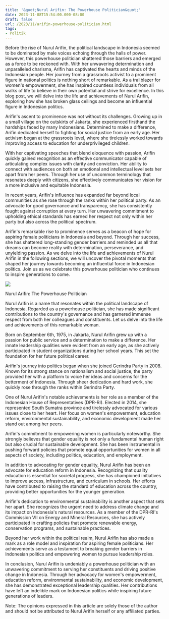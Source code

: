 ```yaml
---
title: '&quot;Nurul Arifin: The Powerhouse Politician&quot;'
date: 2023-11-08T15:54:00.000-08:00
draft: false
url: /2023/11/arifin-powerhouse-politician.html
tags: 
- Politik
---
```


  

Before the rise of Nurul Arifin, the political landscape in Indonesia seemed to be dominated by male voices echoing through the halls of power. However, this powerhouse politician shattered those barriers and emerged as a force to be reckoned with. With her unwavering determination and unparalleled charisma, Arifin has captivated the hearts and minds of the Indonesian people. Her journey from a grassroots activist to a prominent figure in national politics is nothing short of remarkable. As a trailblazer for women's empowerment, she has inspired countless individuals from all walks of life to believe in their own potential and strive for excellence. In this blog post, we will delve into the life and achievements of Nurul Arifin, exploring how she has broken glass ceilings and become an influential figure in Indonesian politics.

  

Arifin's ascent to prominence was not without its challenges. Growing up in a small village on the outskirts of Jakarta, she experienced firsthand the hardships faced by many Indonesians. Determined to make a difference, Arifin dedicated herself to fighting for social justice from an early age. Her activism began at the grassroots level, where she tirelessly worked towards improving access to education for underprivileged children.

  

With her captivating speeches that blend eloquence with passion, Arifin quickly gained recognition as an effective communicator capable of articulating complex issues with clarity and conviction. Her ability to connect with audiences on both an emotional and intellectual level sets her apart from her peers. Through her use of uncommon terminology that resonates deeply with citizens, she effectively communicates her vision for a more inclusive and equitable Indonesia.

  

In recent years, Arifin's influence has expanded far beyond local communities as she rose through the ranks within her political party. As an advocate for good governance and transparency, she has consistently fought against corruption at every turn. Her unwavering commitment to upholding ethical standards has earned her respect not only within her party but also across the political spectrum.

  

Arifin's remarkable rise to prominence serves as a beacon of hope for aspiring female politicians in Indonesia and beyond. Through her success, she has shattered long-standing gender barriers and reminded us all that dreams can become reality with determination, perseverance, and unyielding passion. As we delve into the life and achievements of Nurul Arifin in the following sections, we will uncover the pivotal moments that shaped her journey towards becoming an influential force in Indonesian politics. Join us as we celebrate this powerhouse politician who continues to inspire generations to come.

  

![](https://fs.genpi.co/uploads/data/images/07/nurul%20arifin.jpg)

  

Nurul Arifin: The Powerhouse Politician

  

Nurul Arifin is a name that resonates within the political landscape of Indonesia. Regarded as a powerhouse politician, she has made significant contributions to the country's governance and has garnered immense respect from both her colleagues and constituents. Let us delve into the life and achievements of this remarkable woman.

  

Born on September 6th, 1975, in Jakarta, Nurul Arifin grew up with a passion for public service and a determination to make a difference. Her innate leadership qualities were evident from an early age, as she actively participated in student organizations during her school years. This set the foundation for her future political career.

  

Arifin's journey into politics began when she joined Gerindra Party in 2008. Known for its strong stance on nationalism and social justice, the party provided her with a platform to voice her ideas and concerns for the betterment of Indonesia. Through sheer dedication and hard work, she quickly rose through the ranks within Gerindra Party.

  

One of Nurul Arifin's notable achievements is her role as a member of the Indonesian House of Representatives (DPR-RI). Elected in 2014, she represented South Sumatra province and tirelessly advocated for various issues close to her heart. Her focus on women's empowerment, education reform, environmental sustainability, and economic development made her stand out among her peers.

  

Arifin's commitment to empowering women is particularly noteworthy. She strongly believes that gender equality is not only a fundamental human right but also crucial for sustainable development. She has been instrumental in pushing forward policies that promote equal opportunities for women in all aspects of society, including politics, education, and employment.

  

In addition to advocating for gender equality, Nurul Arifin has been an advocate for education reform in Indonesia. Recognizing that quality education is essential for societal progress, she has championed initiatives to improve access, infrastructure, and curriculum in schools. Her efforts have contributed to raising the standard of education across the country, providing better opportunities for the younger generation.

  

Arifin's dedication to environmental sustainability is another aspect that sets her apart. She recognizes the urgent need to address climate change and its impact on Indonesia's natural resources. As a member of the DPR-RI's Commission VII on Energy and Mineral Resources, she has actively participated in crafting policies that promote renewable energy, conservation programs, and sustainable practices.

  

Beyond her work within the political realm, Nurul Arifin has also made a mark as a role model and inspiration for aspiring female politicians. Her achievements serve as a testament to breaking gender barriers in Indonesian politics and empowering women to pursue leadership roles.

  

In conclusion, Nurul Arifin is undeniably a powerhouse politician with an unwavering commitment to serving her constituents and driving positive change in Indonesia. Through her advocacy for women's empowerment, education reform, environmental sustainability, and economic development, she has demonstrated exceptional leadership qualities. Her contributions have left an indelible mark on Indonesian politics while inspiring future generations of leaders.

  

Note: The opinions expressed in this article are solely those of the author and should not be attributed to Nurul Arifin herself or any affiliated parties.